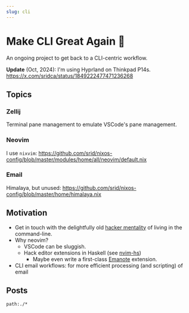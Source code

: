 ```yaml
---
slug: cli
---
```


# Make CLI Great Again 🚀

An ongoing project to get back to a CLI-centric workflow.

**Update** (Oct, 2024): I'm using Hyprland on Thinkpad P14s. https://x.com/sridca/status/1849222477471236268

## Topics

### Zellij

Terminal pane management to emulate VSCode's pane management.

### Neovim

I use `nixvim`: https://github.com/srid/nixos-config/blob/master/modules/home/all/neovim/default.nix

### Email

Himalaya, but unused: https://github.com/srid/nixos-config/blob/master/home/himalaya.nix

## Motivation

- Get in touch with the delightfully old [hacker mentality](https://en.wikipedia.org/wiki/Hacker_ethic) of living in the command-line.
- Why neovim?
  - VSCode can be sluggish. 
  - Hack editor extensions in Haskell (see [nvim-hs](https://hackage.haskell.org/package/nvim-hs))
      - Maybe even write a first-class [Emanote](https://emanote.srid.ca/) extension.
- CLI email workflows: for more efficient processing (and scripting) of email

## Posts

```query {.timeline}
path:./*
```
